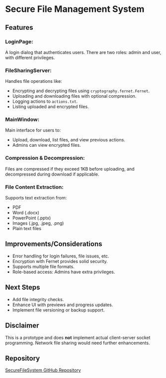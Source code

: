
# Secure File Management System

## Features

### LoginPage:
A login dialog that authenticates users. There are two roles: admin and user, with different privileges.

### FileSharingServer:
Handles file operations like:
- Encrypting and decrypting files using `cryptography.fernet.Fernet`.
- Uploading and downloading files with optional compression.
- Logging actions to `actions.txt`.
- Listing uploaded and encrypted files.

### MainWindow:
Main interface for users to:
- Upload, download, list files, and view previous actions.
- Admins can view encrypted files.

### Compression & Decompression:
Files are compressed if they exceed 1KB before uploading, and decompressed during download if applicable.

### File Content Extraction:
Supports text extraction from:
- PDF
- Word (.docx)
- PowerPoint (.pptx)
- Images (.jpg, .jpeg, .png)
- Plain text files

## Improvements/Considerations
- Error handling for login failures, file issues, etc.
- Encryption with Fernet provides solid security.
- Supports multiple file formats.
- Role-based access: Admins have extra privileges.

## Next Steps
- Add file integrity checks.
- Enhance UI with previews and progress updates.
- Implement file versioning or backup support.

## Disclaimer
This is a prototype and does **not** implement actual client-server socket programming. Network file sharing would need further enhancements.

## Repository
[SecureFileSystem GitHub Repository](https://github.com/joannjoseph23/SecureFileSystem)
